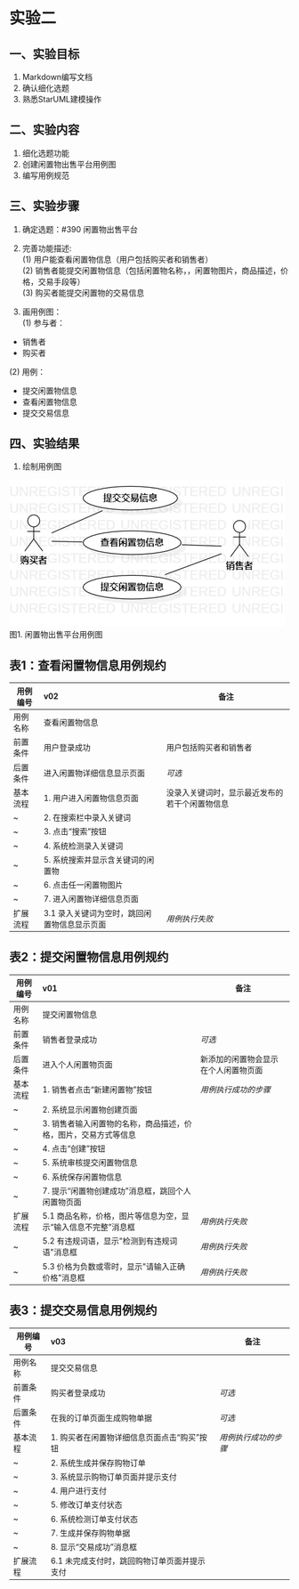 # 实验二

## 一、实验目标

1. Markdown编写文档
2. 确认细化选题
3. 熟悉StarUML建模操作

## 二、实验内容

1. 细化选题功能
2. 创建闲置物出售平台用例图
3. 编写用例规范

## 三、实验步骤

1. 确定选题：#390 闲置物出售平台
2. 完善功能描述:  
(1) 用户能查看闲置物信息（用户包括购买者和销售者）  
(2) 销售者能提交闲置物信息（包括闲置物名称，，闲置物图片，商品描述，价格，交易手段等）    
(3) 购买者能提交闲置物的交易信息

3. 画用例图：  
(1) 参与者： 
- 销售者
- 购买者

(2) 用例：
- 提交闲置物信息
- 查看闲置物信息
- 提交交易信息

## 四、实验结果

1. 绘制用例图

![UML图](./UseCaseDiagram1.jpg)  
图1. 闲置物出售平台用例图

## 表1：查看闲置物信息用例规约  

用例编号  | v02 | 备注  
-|:-|-  
用例名称  | 查看闲置物信息  |   
前置条件  | 用户登录成功  | 用户包括购买者和销售者 
后置条件  | 进入闲置物详细信息显示页面 | *可选*   
基本流程  | 1. 用户进入闲置物信息页面 | 没录入关键词时，显示最近发布的若干个闲置物信息
~| 2. 在搜索栏中录入关键词 | 
~| 3. 点击“搜索”按钮 | 
~| 4. 系统检测录入关键词 |
~| 5. 系统搜索并显示含关键词的闲置物 |
~| 6. 点击任一闲置物图片 |
~| 7. 进入闲置物详细信息页面 |
扩展流程  | 3.1 录入关键词为空时，跳回闲置物信息显示页面 | *用例执行失败*  

## 表2：提交闲置物信息用例规约  

用例编号  | v01 | 备注  
-|:-|-  
用例名称  | 提交闲置物信息  |   
前置条件  | 销售者登录成功  | *可选*   
后置条件  | 进入个人闲置物页面 | 新添加的闲置物会显示在个人闲置物页面
基本流程  | 1. 销售者点击“新建闲置物”按钮  |*用例执行成功的步骤*    
~| 2. 系统显示闲置物创建页面 |
~| 3. 销售者输入闲置物的名称，商品描述，价格，图片，交易方式等信息 |
~| 4. 点击“创建”按钮 |
~| 5. 系统审核提交闲置物信息 |
~| 6. 系统保存闲置物信息 |
~| 7. 提示“闲置物创建成功”消息框，跳回个人闲置物页面 |  
扩展流程  | 5.1 商品名称，价格，图片等信息为空，显示“输入信息不完整”消息框 |*用例执行失败* 
~| 5.2 有违规词语，显示"检测到有违规词语"消息框 |*用例执行失败* 
~| 5.3 价格为负数或零时，显示"请输入正确价格"消息框 | *用例执行失败* 

## 表3：提交交易信息用例规约  

用例编号  | v03 | 备注  
-|:-|-  
用例名称  | 提交交易信息  |   
前置条件  | 购买者登录成功  | *可选*   
后置条件  | 在我的订单页面生成购物单据 | *可选*   
基本流程  | 1. 购买者在闲置物详细信息页面点击“购买”按钮 |*用例执行成功的步骤*    
~| 2. 系统生成并保存购物订单|
~| 3. 系统显示购物订单页面并提示支付|
~| 4. 用户进行支付|
~| 5. 修改订单支付状态|
~| 6. 系统检测订单支付状态 |
~| 7. 生成并保存购物单据 |
~| 8. 显示“交易成功”消息框|
扩展流程  | 6.1 未完成支付时，跳回购物订单页面并提示支付 |
 
